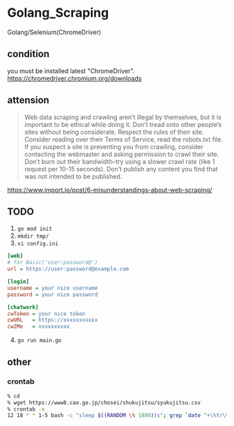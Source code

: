 # Golang_Scraping
Golang/Selenium(ChromeDriver)

## condition
you must be installed latest "ChromeDriver".
https://chromedriver.chromium.org/downloads

## attension
> Web data scraping and crawling aren’t illegal by themselves, but it is important to be ethical while doing it.
> Don’t tread onto other people’s sites without being considerate. Respect the rules of their site. Consider reading over their Terms of Service, read the robots.txt file.
> If you suspect a site is preventing you from crawling, consider contacting the webmaster and asking permission to crawl their site. Don’t burn out their bandwidth–try using a slower crawl rate (like 1 request per 10-15 seconds). Don’t publish any content you find that was not intended to be published.

https://www.import.io/post/6-misunderstandings-about-web-scraping/

## TODO
1. <code>go mod init</code>
2. <code>mkdir tmp/</code>
3. <code>vi config.ini</code>
```:config.ini
[web]
# for Basic('user:password@')
url = https://user:password@example.com

[login]
username = your nice username
password = your nice password

[chatwork]
cwToken = your nice token
cwURL   = https://xxxxxxxxxxx
cw2Me   = xxxxxxxxxx
```
4. <code>go run main.go</code>

## other
### crontab
```zsh
% cd
% wget https://www8.cao.go.jp/chosei/shukujitsu/syukujitsu.csv
% crontab -e
12 18 * * 1-5 bash -c "sleep $((RANDOM \% 1800))s"; grep `date "+\%Y/\%-m/\%-d"`, syukujitsu.csv > /dev/null || cd ~/Desktop/go_kintai; bash -l -c 'go run ~/go_chatwork/main.go'
```
